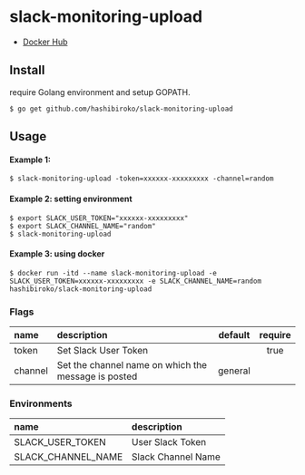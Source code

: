 # slack-monitoring-upload

- [Docker Hub](https://hub.docker.com/r/hashibiroko/slack-monitoring-upload/)

## Install

require Golang environment and setup GOPATH.

```
$ go get github.com/hashibiroko/slack-monitoring-upload
```

## Usage

#### Example 1:

```
$ slack-monitoring-upload -token=xxxxxx-xxxxxxxxx -channel=random
```

#### Example 2: setting environment

```
$ export SLACK_USER_TOKEN="xxxxxx-xxxxxxxxx"
$ export SLACK_CHANNEL_NAME="random"
$ slack-monitoring-upload
```

#### Example 3: using docker

```
$ docker run -itd --name slack-monitoring-upload -e SLACK_USER_TOKEN=xxxxxx-xxxxxxxxx -e SLACK_CHANNEL_NAME=random hashibiroko/slack-monitoring-upload
```

### Flags

| name | description | default | require |
| :--- | :---------- | :-----: | :-----: |
| token | Set Slack User Token |  | true |
| channel | Set the channel name on which the message is posted | general |  |

### Environments

| name | description |
| :--- | :---------- |
| SLACK_USER_TOKEN | User Slack Token |
| SLACK_CHANNEL_NAME | Slack Channel Name |